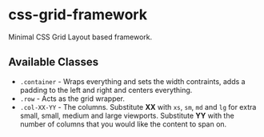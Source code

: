 # css-grid-framework
Minimal CSS Grid Layout based framework.

## Available Classes

- `.container` - Wraps everything and sets the width contraints, adds a padding to the left and right and centers everything.
- `.row` - Acts as the grid wrapper.
- `.col-XX-YY` - The columns. Substitute **XX** with `xs`, `sm`, `md` and `lg` for extra small, small, medium and large viewports. Substitute **YY** with the number of columns that you would like the content to span on.
